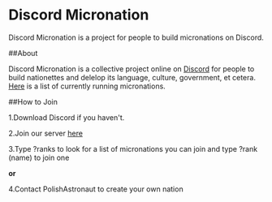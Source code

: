 # Discord Micronation
Discord Micronation is a project for people to build micronations on Discord.

##About

Discord Micronation is a collective project online on [Discord](http://discord.gg) for people to build nationettes and delelop its language, culture, government, et cetera. [Here](http://electionsimulator.github.io/discordmicronation/list/) is a list of currently running micronations.

##How to Join

1.Download Discord if you haven't.

2.Join our server [here](https://discord.gg/Nt27kuq)

3.Type ?ranks to look for a list of micronations you can join and type ?rank (name) to join one

**or**

4.Contact PolishAstronaut to create your own nation
